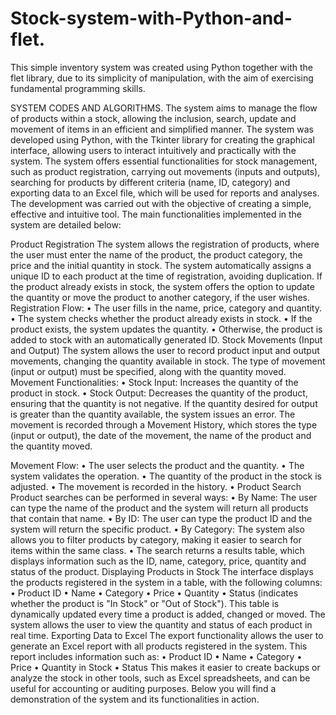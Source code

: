# Stock-system-with-Python-and-flet.
This simple inventory system was created using Python together with the flet library, due to its simplicity of manipulation, with the aim of exercising fundamental programming skills.


SYSTEM CODES AND ALGORITHMS.
The system aims to manage the flow of products within a stock, allowing the inclusion, search, update and movement of items in an efficient and simplified manner. The system was developed using Python, with the Tkinter library for creating the graphical interface, allowing users to interact intuitively and practically with the system.
The system offers essential functionalities for stock management, such as product registration, carrying out movements (inputs and outputs), searching for products by different criteria (name, ID, category) and exporting data to an Excel file, which will be used for reports and analyses. The development was carried out with the objective of creating a simple, effective and intuitive tool.
The main functionalities implemented in the system are detailed below:

Product Registration
The system allows the registration of products, where the user must enter the name of the product, the product category, the price and the initial quantity in stock. The system automatically assigns a unique ID to each product at the time of registration, avoiding duplication. If the product already exists in stock, the system offers the option to update the quantity or move the product to another category, if the user wishes.
Registration Flow:
• The user fills in the name, price, category and quantity.
• The system checks whether the product already exists in stock.
• If the product exists, the system updates the quantity.
• Otherwise, the product is added to stock with an automatically generated ID.
Stock Movements (Input and Output)
The system allows the user to record product input and output movements, changing the quantity available in stock. The type of movement (input or output) must be specified, along with the quantity moved.
Movement Functionalities:
• Stock Input: Increases the quantity of the product in stock.
• Stock Output: Decreases the quantity of the product, ensuring that the quantity is not negative. If the quantity desired for output is greater than the quantity available, the system issues an error.
The movement is recorded through a Movement History, which stores the type (input or output), the date of the movement, the name of the product and the quantity moved.

Movement Flow:
• The user selects the product and the quantity.
• The system validates the operation.
• The quantity of the product in the stock is adjusted.
• The movement is recorded in the history.
• Product Search
Product searches can be performed in several ways:
• By Name: The user can type the name of the product and the system will return all products that contain that name.
• By ID: The user can type the product ID and the system will return the specific product.
• By Category: The system also allows you to filter products by category, making it easier to search for items within the same class.
• The search returns a results table, which displays information such as the ID, name, category, price, quantity and status of the product.
Displaying Products in Stock
The interface displays the products registered in the system in a table, with the following columns:
• Product ID
• Name
• Category
• Price
• Quantity
• Status (indicates whether the product is "In Stock" or "Out of Stock").
This table is dynamically updated every time a product is added, changed or moved. The system allows the user to view the quantity and status of each product in real time.
Exporting Data to Excel
The export functionality allows the user to generate an Excel report with all products registered in the system. This report includes information such as:
• Product ID
• Name
• Category
• Price
• Quantity in Stock
• Status
This makes it easier to create backups or analyze the stock in other tools, such as Excel spreadsheets, and can be useful for accounting or auditing purposes.
Below you will find a demonstration of the system and its functionalities in action.
